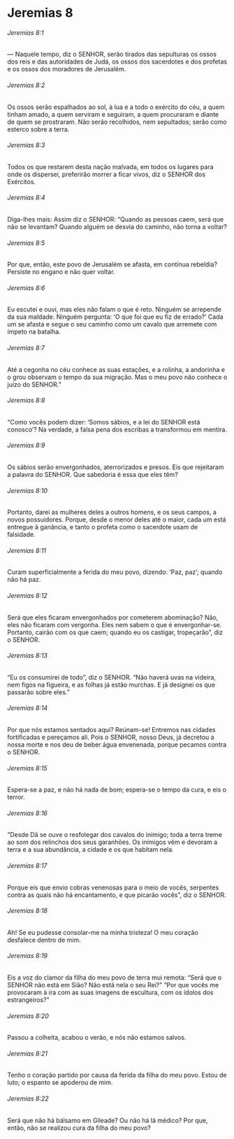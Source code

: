 # Jeremias 8

###### Jeremias 8:1

— Naquele tempo, diz o SENHOR, serão tirados das sepulturas os ossos dos reis e das autoridades de Judá, os ossos dos sacerdotes e dos profetas e os ossos dos moradores de Jerusalém.

###### Jeremias 8:2

Os ossos serão espalhados ao sol, à lua e a todo o exército do céu, a quem tinham amado, a quem serviram e seguiram, a quem procuraram e diante de quem se prostraram. Não serão recolhidos, nem sepultados; serão como esterco sobre a terra.

###### Jeremias 8:3

Todos os que restarem desta nação malvada, em todos os lugares para onde os dispersei, preferirão morrer a ficar vivos, diz o SENHOR dos Exércitos.

###### Jeremias 8:4

Diga-lhes mais: Assim diz o SENHOR: “Quando as pessoas caem, será que não se levantam? Quando alguém se desvia do caminho, não torna a voltar?

###### Jeremias 8:5

Por que, então, este povo de Jerusalém se afasta, em contínua rebeldia? Persiste no engano e não quer voltar.

###### Jeremias 8:6

Eu escutei e ouvi, mas eles não falam o que é reto. Ninguém se arrepende da sua maldade. Ninguém pergunta: ‘O que foi que eu fiz de errado?’ Cada um se afasta e segue o seu caminho como um cavalo que arremete com ímpeto na batalha.

###### Jeremias 8:7

Até a cegonha no céu conhece as suas estações, e a rolinha, a andorinha e o grou observam o tempo da sua migração. Mas o meu povo não conhece o juízo do SENHOR.”

###### Jeremias 8:8

“Como vocês podem dizer: ‘Somos sábios, e a lei do SENHOR está conosco’? Na verdade, a falsa pena dos escribas a transformou em mentira.

###### Jeremias 8:9

Os sábios serão envergonhados, aterrorizados e presos. Eis que rejeitaram a palavra do SENHOR. Que sabedoria é essa que eles têm?

###### Jeremias 8:10

Portanto, darei as mulheres deles a outros homens, e os seus campos, a novos possuidores. Porque, desde o menor deles até o maior, cada um está entregue à ganância, e tanto o profeta como o sacerdote usam de falsidade.

###### Jeremias 8:11

Curam superficialmente a ferida do meu povo, dizendo: ‘Paz, paz’; quando não há paz.

###### Jeremias 8:12

Será que eles ficaram envergonhados por cometerem abominação? Não, eles não ficaram com vergonha. Eles nem sabem o que é envergonhar-se. Portanto, cairão com os que caem; quando eu os castigar, tropeçarão”, diz o SENHOR.

###### Jeremias 8:13

“Eu os consumirei de todo”, diz o SENHOR. “Não haverá uvas na videira, nem figos na figueira, e as folhas já estão murchas. E já designei os que passarão sobre eles.”

###### Jeremias 8:14

Por que nós estamos sentados aqui? Reúnam-se! Entremos nas cidades fortificadas e pereçamos ali. Pois o SENHOR, nosso Deus, já decretou a nossa morte e nos deu de beber água envenenada, porque pecamos contra o SENHOR.

###### Jeremias 8:15

Espera-se a paz, e não há nada de bom; espera-se o tempo da cura, e eis o terror.

###### Jeremias 8:16

“Desde Dã se ouve o resfolegar dos cavalos do inimigo; toda a terra treme ao som dos relinchos dos seus garanhões. Os inimigos vêm e devoram a terra e a sua abundância, a cidade e os que habitam nela.

###### Jeremias 8:17

Porque eis que envio cobras venenosas para o meio de vocês, serpentes contra as quais não há encantamento, e que picarão vocês”, diz o SENHOR.

###### Jeremias 8:18

Ah! Se eu pudesse consolar-me na minha tristeza! O meu coração desfalece dentro de mim.

###### Jeremias 8:19

Eis a voz do clamor da filha do meu povo de terra mui remota: “Será que o SENHOR não está em Sião? Não está nela o seu Rei?” “Por que vocês me provocaram à ira com as suas imagens de escultura, com os ídolos dos estrangeiros?”

###### Jeremias 8:20

Passou a colheita, acabou o verão, e nós não estamos salvos.

###### Jeremias 8:21

Tenho o coração partido por causa da ferida da filha do meu povo. Estou de luto; o espanto se apoderou de mim.

###### Jeremias 8:22

Será que não há bálsamo em Gileade? Ou não há lá médico? Por que, então, não se realizou cura da filha do meu povo?

